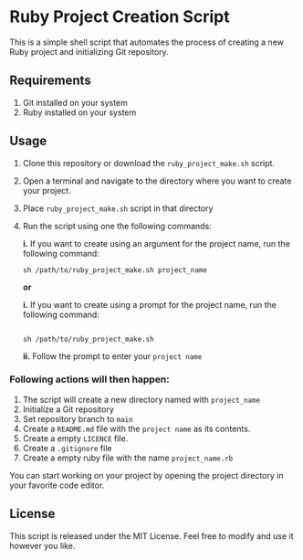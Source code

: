 # Ruby Project Creation Script
This is a simple shell script that automates the process of creating a new Ruby project and initializing Git repository.



## Requirements 
1. Git installed on your system
2. Ruby installed on your system


## Usage
1. Clone this repository or download the `ruby_project_make.sh` script.

2. Open a terminal and navigate to the directory where you want to create your project.

3. Place `ruby_project_make.sh` script in that directory 

4. Run the script using one the following commands:
    
    **i.** If you want to create using an argument for the project name, 
     run the following command:

    ```
    sh /path/to/ruby_project_make.sh project_name

    ```
    **or**
    
    **i.** If you want to create using a prompt for the project name, run the following command:

    ```

    sh /path/to/ruby_project_make.sh

    ```

    **ii.** Follow the prompt to enter your `project name`

### Following actions will then happen:
1. The script will create a new directory named with `project_name` 
2. Initialize a Git repository 
3. Set repository branch to `main`
4. Create a `README.md` file with the `project name` as its contents.
5. Create a empty `LICENCE` file.
6. Create a `.gitignore` file
7. Create a empty ruby file with the name `project_name.rb`

You can start working on your project by opening the project directory in your favorite code editor.

## License
This script is released under the MIT License. Feel free to modify and use it however you like.

